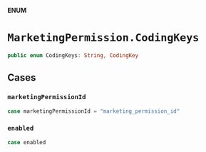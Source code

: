 **ENUM**

# `MarketingPermission.CodingKeys`

```swift
public enum CodingKeys: String, CodingKey
```

## Cases
### `marketingPermissionId`

```swift
case marketingPermissionId = "marketing_permission_id"
```

### `enabled`

```swift
case enabled
```

